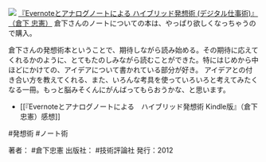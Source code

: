 [![](https://images-fe.ssl-images-amazon.com/images/I/41kEDq5iQ6L._SL160_.jpg)](http://www.amazon.co.jp/exec/obidos/ASIN/4774151505/choiyaki81-22/ref=nosim)
[『Evernoteとアナログノートによる ハイブリッド発想術 (デジタル仕事術)』（倉下 忠憲）](http://www.amazon.co.jp/exec/obidos/ASIN/4774151505/choiyaki81-22/ref=nosim)
倉下さんのノートについての本は、やっぱり欲しくなっちゃうので購入。

倉下さんの発想術本ということで、期待しながら読み始める。その期待に応えてくれるかのように、とてもたのしみながら読むことができた。特にはじめから中ほどにかけての、アイデアについて書かれている部分が好き。
アイデアとの付き合い方を教えてくれる、また、いろんな考具を使っていろいろと考えてみたくなる一冊。もっと脳みそくんにがんばってもらおうかな、と思います。

- [[『Evernoteとアナログノートによる　ハイブリッド発想術 Kindle版』（倉下忠憲）感想]]

#発想術 #ノート術 

著者： #倉下忠憲 
出版社： #技術評論社 
発行：2012
